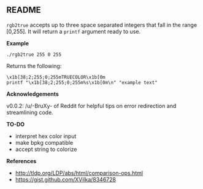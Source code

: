 README
--

`rgb2true` accepts up to three space separated integers that fall in the range [0,255]. It will return a `printf` argument ready to use.


__Example__

``` shell
./rgb2true 255 0 255
```

Returns the following:
``` shell
\x1b[38;2;255;0;255mTRUECOLOR\x1b[0m
printf "\x1b[38;2;255;0;255m%s\x1b[0m\n" "example text"
```

__Acknowledgements__

v0.0.2: \/u\/-BruXy- of Reddit for helpful tips on error redirection and streamlining code.


__TO-DO__

* interpret hex color input
* make bpkg compatible
* accept string to colorize


__References__
* http://tldp.org/LDP/abs/html/comparison-ops.html
* https://gist.github.com/XVilka/8346728
